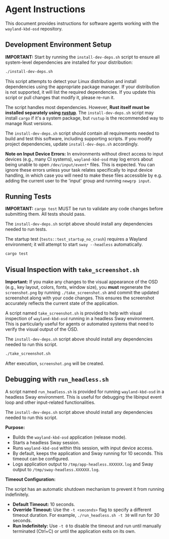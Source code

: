 # Agent Instructions

This document provides instructions for software agents working with the `wayland-kbd-osd` repository.

## Development Environment Setup

**IMPORTANT:** Start by running the `install-dev-deps.sh` script to ensure all system-level dependencies are installed for your distribution:

```bash
./install-dev-deps.sh
```

This script attempts to detect your Linux distribution and install dependencies using the appropriate package manager. If your distribution is not supported, it will list the required dependencies. If you update this script or pull changes that modify it, please re-run it.

The script handles most dependencies. However, **Rust itself must be installed separately using [rustup](https://rustup.rs/)**. The `install-dev-deps.sh` script may install `cargo` if it's a system package, but `rustup` is the recommended way to manage Rust versions.

The `install-dev-deps.sh` script should contain all requirements needed to build and test this software, including supporting scripts. If you modify project dependencies, update `install-dev-deps.sh` accordingly.

**Note on Input Device Errors:**
In environments without direct access to input devices (e.g., many CI systems), `wayland-kbd-osd` may log errors about being unable to open `/dev/input/event*` files. This is expected. You can ignore these errors unless your task relates specifically to input device handling, in which case you will need to make these files accessible by e.g. adding the current user to the 'input' group and running `newgrp input`.

## Running Tests

**IMPORTANT:** `cargo test` MUST be run to validate any code changes before submitting them. All tests should pass.

The `install-dev-deps.sh` script above should install any dependencies needed to run tests.

The startup test (`tests::test_startup_no_crash`) requires a Wayland environment; it will attempt to start `sway --headless` automatically.

```bash
cargo test
```

## Visual Inspection with `take_screenshot.sh`

**Important:** If you make any changes to the visual appearance of the OSD (e.g., key layout, colors, fonts, window size), you **must** regenerate the `screenshot.png` by running `./take_screenshot.sh` and commit the updated screenshot along with your code changes. This ensures the screenshot accurately reflects the current state of the application.

A script named `take_screenshot.sh` is provided to help with visual inspection of `wayland-kbd-osd` running in a headless Sway environment. This is particularly useful for agents or automated systems that need to verify the visual output of the OSD.

The `install-dev-deps.sh` script above should install any dependencies needed to run this script.

```bash
./take_screenshot.sh
```

After execution, `screenshot.png` will be created.

## Debugging with `run_headless.sh`

A script named `run_headless.sh` is provided for running `wayland-kbd-osd` in a headless Sway environment. This is useful for debugging the libinput event loop and other input-related functionalities.

The `install-dev-deps.sh` script above should install any dependencies needed to run this script.

**Purpose:**

*   Builds the `wayland-kbd-osd` application (release mode).
*   Starts a headless Sway session.
*   Runs `wayland-kbd-osd` within this session, with input device access.
*   By default, keeps the application and Sway running for 10 seconds. This timeout can be configured.
*   Logs application output to `/tmp/app-headless.XXXXXX.log` and Sway output to `/tmp/sway-headless.XXXXXX.log`.

**Timeout Configuration:**

The script has an automatic shutdown mechanism to prevent it from running indefinitely.

*   **Default Timeout:** 10 seconds.
*   **Override Timeout:** Use the `-t <seconds>` flag to specify a different timeout duration. For example, `./run_headless.sh -t 30` will run for 30 seconds.
*   **Run Indefinitely:** Use `-t 0` to disable the timeout and run until manually terminated (Ctrl+C) or until the application exits on its own.
